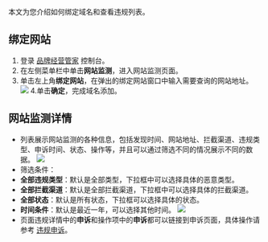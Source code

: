 本文为您介绍如何绑定域名和查看违规列表。

## 绑定网站

1. 登录 [品牌经营管家](https://console.cloud.tencent.com/bma) 控制台。
2. 在左侧菜单栏中单击**网站监测**，进入网站监测页面。
3. 单击左上角**绑定网站**，在弹出的绑定网站窗口中输入需要查询的网站地址。 
![](https://main.qcloudimg.com/raw/d8604d9368c0995a509bb1b80f6e125e.png)
4.单击**确定**，完成域名添加。


## 网站监测详情
- 列表展示网站监测的各种信息，包括发现时间、网站地址、拦截渠道、违规类型、申诉时间、状态、操作等，并且可以通过筛选不同的情况展示不同的数据。
![](https://main.qcloudimg.com/raw/eb40f0aaeef2208dc40f9675e1391655.png)
- 筛选条件：
 - **全部违规类型**：默认是全部类型，下拉框中可以选择具体的恶意类型。
 - **全部拦截渠道**：默认是全部拦截渠道，下拉框中可以选择具体的拦截渠道。
 - **全部状态**：默认是所有状态，下拉框可以选择具体的状态。
 - **时间条件**：默认是最近一年，可以选择其他时间。
![](https://main.qcloudimg.com/raw/3087a17d2b959bd8311c6c8dcde4f46b.png)
- 页面违规详情中的**申诉**和操作项中的**申诉**都可以链接到申诉页面，具体操作请参考 [违规申诉](https://cloud.tencent.com/document/product/1296/49777)。
